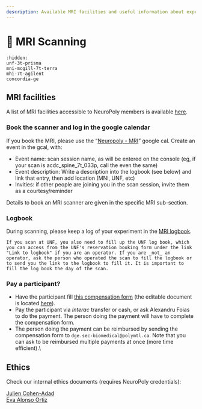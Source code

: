 ```yaml
---
description: Available MRI facilities and useful information about experiments.
---
```


# <span>🧲</span> MRI Scanning

```{toctree}
:hidden:
unf-3t-prisma
mni-mcgill-7t-terra
mhi-7t-agilent
concordia-ge
```

## MRI facilities

A list of MRI facilities accessible to NeuroPoly members is available [here](https://neuropoly.gitbook.io/workspace/facilities#mri-facilities).&#x20;

### Book the scanner and log in the google calendar

If you book the MRI, please use the “[Neuropoly - MRI](https://calendar.google.com/calendar/embed?src=k4moiei5d2lh84iokouk6lt84o%40group.calendar.google.com\&ctz=America%2FToronto)” google cal. 
Create an event in the gcal, with:
* Event name: scan session name, as will be entered on the console (eg, if your scan is acdc_spine_7t_033p, call the even the same)
* Event description: Write a description into the logbook (see below) and link that entry, then add location (MNI, UNF, etc)
* Invities: if other people are joining you in the scan session, invite them as a courtesy/reminder 

Details to book an MRI scanner are given in the specific MRI sub-section.&#x20;

### Logbook

During scanning, please keep a log of your experiment in the [MRI logbook](https://docs.google.com/document/d/1hhYeRy8zLd8lQMAwFHi6NgE1JTp8-PYe35FXkMWa_S0/edit?tab=t.gs64v4o4dfjq#heading=h.mffm79kw4tje). 

```{warning}
If you scan at UNF, you also need to fill up the UNF log book, which you can access from the UNF's reservation booking form under the link "Link to logbook" if you are an operator. If you are _not_ an operator, ask the person who operated the scan to fill the logbook or to send you the link to the logbook to fill it. It is important to fill the log book the day of the scan.
```

### Pay a participant?

* Have the participant fill [this compensation form](https://drive.google.com/file/d/1lJw3trkPCvQSfN9paHt5WmiatLp8jmCI/view?usp=sharing) (the editable document is located [here](https://drive.google.com/drive/folders/1b9O\_sCaBzGxk97TPMjdBlS7biZnwC7Dl)).
* Pay the participant via _Interac_ transfer or cash, or ask Alexandru Foias to do the payment. The person doing the payment will have to complete the compensation form.
* The person doing the payment can be reimbursed by sending the compensation form to `dge.sec-biomedical@polymtl.ca`. Note that you can ask to be reimbursed multiple payments at once (more time efficient).\


## ​Ethics

Check our internal ethics documents (requires NeuroPoly credentials):

[Julien Cohen-Adad](https://docs.google.com/document/d/16Gkday0rOIOy\_Mn8yOUtXQ9il\_fbOufaHTe\_Ek5pAB0/edit?usp=sharing)[\
](https://neuropoly.gitbook.io/neuropoly-lab/mri-coils/7t-agilent-icm)
[Eva Alonso Ortiz](https://docs.google.com/document/d/1cbg-Mzv7XjKBo6hPEeJ-Dt039AK659LaBETfkH651dQ/edit?tab=t.0)
